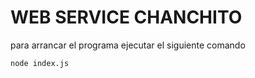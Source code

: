 # WEB SERVICE CHANCHITO

para arrancar el programa ejecutar el siguiente comando

``` node index.js ```